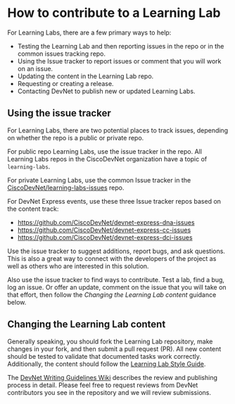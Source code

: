 # How to contribute to a Learning Lab

For Learning Labs, there are a few primary ways to help:
 - Testing the Learning Lab and then reporting issues in the repo or in the common issues tracking repo.
 - Using the Issue tracker to report issues or comment that you will work on an issue.
 - Updating the content in the Learning Lab repo.
 - Requesting or creating a release.
 - Contacting DevNet to publish new or updated Learning Labs.

## Using the issue tracker

For Learning Labs, there are two potential places to track issues, depending on whether the repo is a public or private repo.

For public repo Learning Labs, use the issue tracker in the repo. All Learning Labs repos in the CiscoDevNet organization have a topic of `learning-labs`.

For private Learning Labs, use the common Issue tracker in the [CiscoDevNet/learning-labs-issues](https://github.com/CiscoDevNet/learning-labs-issues) repo.

For DevNet Express events, use these three Issue tracker repos based on the content track:
* https://github.com/CiscoDevNet/devnet-express-dna-issues
* https://github.com/CiscoDevNet/devnet-express-cc-issues
* https://github.com/CiscoDevNet/devnet-express-dci-issues

Use the issue tracker to suggest additions, report bugs, and ask questions. This is also a great way to connect with the developers of the project as well as others who are interested in this solution.

Also use the issue tracker to find ways to contribute. Test a lab, find a bug, log an issue. Or offer an update, comment on the issue that you will take on that effort, then follow the _Changing the Learning Lab content_ guidance below.

## Changing the Learning Lab content

Generally speaking, you should fork the Learning Lab repository, make changes in your fork, and then submit a pull request (PR). All new content should be tested to validate that documented tasks work correctly. Additionally, the content should follow the [Learning Lab Style Guide](https://github.com/CiscoDevNet/devnet-writing-guidelines/wiki/Lab-Style-Guide).

The [DevNet Writing Guidelines Wiki](https://github.com/CiscoDevNet/devnet-writing-guidelines/wiki) describes the review and publishing process in detail. Please feel free to request reviews from DevNet contributors you see in the repository and we will review submissions.
